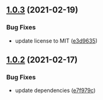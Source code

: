 ## [1.0.3](https://github.com/valverdealbo/workers/compare/v1.0.2...v1.0.3) (2021-02-19)


### Bug Fixes

* update license to MIT ([e3d9635](https://github.com/valverdealbo/workers/commit/e3d9635e1fb1291e45453d0ef98fcbd2416023cd))

## [1.0.2](https://github.com/valverdealbo/workers/compare/v1.0.1...v1.0.2) (2021-02-17)


### Bug Fixes

* update dependencies ([e7f979c](https://github.com/valverdealbo/workers/commit/e7f979c2fdb898f7f8626e674986356d5ebb93b4))

